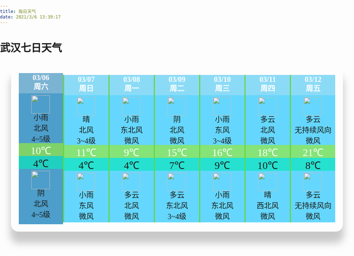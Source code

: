 ```yaml
---
title: 每日天气
date: 2021/3/6 13:39:17
---
```



<style>
    /*--预设--*/ 
    body { padding:0px;margin: 0px; } 
    #lyrow, #lyrow input, #lyrow textarea { font-size:12px;font-family: 'Microsoft YaHei', '微软雅黑', MicrosoftJhengHei, '华文细黑', STHeiti, MingLiu; } 
    #lyrow { height:100vh;width: 100vw; } 
    #lyrow div { min-height: 18px;  } 
    #lyrow input, #lyrow textarea { border:rgb(235, 235, 235) 1px solid;border-radius: 3px;padding: 5px 8px;outline: 0; } 
    #lyrow input:hover, #lyrow textarea:hover { border: 1px solid #6bc1f2; } 
    /*--编辑--*/ 
    #lyrow .weather { width:900px !important;height:450px !important;margin:30px 30px 0 30px;box-shadow:0 29px 20px 2px rgba(191, 191, 191, 0.84);justify-content:center;display:flex !important;align-items:center;border-radius:20px 20px 20px 20px;background-size:cover;background-image:url(/daily_weather/weather_bg.png); } 
    #lyrow .daily { width:120px !important;height:400px !important;border-left:rgba(98, 214, 69, 1) solid 3px !important;background-color:rgba(0, 191, 255, 0.6); } 
    #lyrow .today { background-color:rgba(34, 136, 191, 0.8);width:120px !important;height:410px !important; } 
    #lyrow .data { width:120px !important;height:55px !important;background-color:rgba(224, 224, 224, 0.31);font-size:20px;font-weight:bold;text-align:center;color:rgba(255, 255, 255, 1);line-height:25px; } 
    #lyrow .halfday { width:120px !important;height:170px !important;flex-direction:column; } 
    #lyrow .temperature { background-color:rgba(148, 232, 65, 0.7);width:120px !important;height:35px !important;position:relative;font-size:28px;font-weight:lighter;text-align:center;color:rgba(255, 255, 255, 1);top:7px; } 
    #lyrow .temperaturedown { background-color:rgba(12, 230, 190, 0.7);position:relative;height:35px !important;font-size:28px;font-weight:lighter;text-align:center; } 
    #lyrow .img { width:50px !important;height:50px !important;position:relative;top:5px;left:34px; } 
    #lyrow .info { width:120px !important;height:78px !important;font-size:20px;font-weight:lighter;text-align:center; } 
</style>
<h1>武汉七日天气</h1>
<div id="lyrow"><div class="weather">
<div class="today">
<div class="data">03/06<br>周六</div>
<div class="halfday">
<img src="http://image.nmc.cn/assets/img/w/40x40/4/7.png" class="img">
<div class="info">小雨<br>北风<br>4~5级</div>
<div class="temperature">10℃</div></div>
<div class="halfday">
<div class="temperaturedown">4℃</div>
<img src = "http://image.nmc.cn/assets/img/w/40x40/4/2.png" class="img">
<div class="info">阴<br>北风<br>4~5级</div> </div> </div>

<div class="daily">
<div class="data">03/07<br>周日</div>
<div class="halfday">
<img src="http://image.nmc.cn/assets/img/w/40x40/4/0.png" class="img">
<div class="info">晴<br>北风<br>3~4级</div>
<div class="temperature">11℃</div></div>
<div class="halfday">
<div class="temperaturedown">4℃</div>
<img src = "http://image.nmc.cn/assets/img/w/40x40/4/7.png" class="img">
<div class="info">小雨<br>东风<br>微风</div> </div> </div>

<div class="daily">
<div class="data">03/08<br>周一</div>
<div class="halfday">
<img src="http://image.nmc.cn/assets/img/w/40x40/4/7.png" class="img">
<div class="info">小雨<br>东北风<br>微风</div>
<div class="temperature">9℃</div></div>
<div class="halfday">
<div class="temperaturedown">4℃</div>
<img src = "http://image.nmc.cn/assets/img/w/40x40/4/1.png" class="img">
<div class="info">多云<br>北风<br>微风</div> </div> </div>

<div class="daily">
<div class="data">03/09<br>周二</div>
<div class="halfday">
<img src="http://image.nmc.cn/assets/img/w/40x40/4/2.png" class="img">
<div class="info">阴<br>北风<br>微风</div>
<div class="temperature">15℃</div></div>
<div class="halfday">
<div class="temperaturedown">7℃</div>
<img src = "http://image.nmc.cn/assets/img/w/40x40/4/1.png" class="img">
<div class="info">多云<br>东北风<br>3~4级</div> </div> </div>

<div class="daily">
<div class="data">03/10<br>周三</div>
<div class="halfday">
<img src="http://image.nmc.cn/assets/img/w/40x40/4/7.png" class="img">
<div class="info">小雨<br>东风<br>3~4级</div>
<div class="temperature">16℃</div></div>
<div class="halfday">
<div class="temperaturedown">9℃</div>
<img src = "http://image.nmc.cn/assets/img/w/40x40/4/7.png" class="img">
<div class="info">小雨<br>东北风<br>微风</div> </div> </div>

<div class="daily">
<div class="data">03/11<br>周四</div>
<div class="halfday">
<img src="http://image.nmc.cn/assets/img/w/40x40/4/1.png" class="img">
<div class="info">多云<br>北风<br>微风</div>
<div class="temperature">18℃</div></div>
<div class="halfday">
<div class="temperaturedown">10℃</div>
<img src = "http://image.nmc.cn/assets/img/w/40x40/4/0.png" class="img">
<div class="info">晴<br>西北风<br>微风</div> </div> </div>

<div class="daily">
<div class="data">03/12<br>周五</div>
<div class="halfday">
<img src="http://image.nmc.cn/assets/img/w/40x40/4/1.png" class="img">
<div class="info">多云<br>无持续风向<br>微风</div>
<div class="temperature">21℃</div></div>
<div class="halfday">
<div class="temperaturedown">8℃</div>
<img src = "http://image.nmc.cn/assets/img/w/40x40/4/1.png" class="img">
<div class="info">多云<br>无持续风向<br>微风</div> </div> </div>

</div></div>
<h1>更新时间:2021年3月6日13:39:17</h1>
